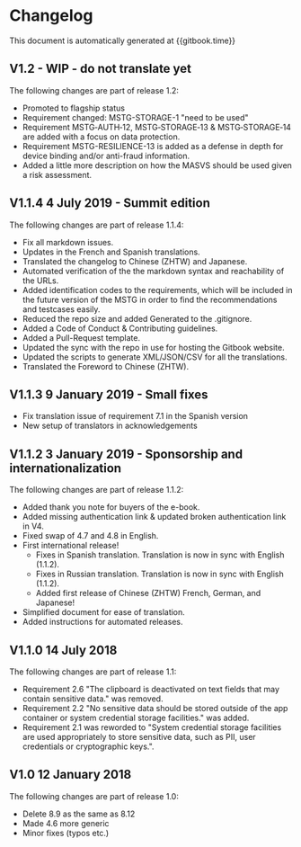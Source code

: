# Changelog

This document is automatically generated at {{gitbook.time}}

## V1.2 - WIP - do not translate yet

The following changes are part of release 1.2:

- Promoted to flagship status
- Requirement changed: MSTG-STORAGE-1 "need to be used"
- Requirement MSTG‑AUTH‑12, MSTG‑STORAGE‑13 & MSTG‑STORAGE‑14 are added with a focus on data protection.
- Requirement MSTG-RESILIENCE-13 is added as a defense in depth for device binding and/or anti-fraud information.
- Added a little more description on how the MASVS should be used given a risk assessment.

## V1.1.4 4 July 2019 - Summit edition

The following changes are part of release 1.1.4:

- Fix all markdown issues.
- Updates in the French and Spanish translations.
- Translated the changelog to Chinese (ZHTW) and Japanese.
- Automated verification of the the markdown syntax and reachability of the URLs.
- Added identification codes to the requirements, which will be included in the future version of the MSTG in order to find the recommendations and testcases easily.
- Reduced the repo size and added Generated to the .gitignore.
- Added a Code of Conduct & Contributing guidelines.
- Added a Pull-Request template.
- Updated the sync with the repo in use for hosting the Gitbook website.
- Updated the scripts to generate XML/JSON/CSV for all the translations.
- Translated the Foreword to Chinese (ZHTW).

## V1.1.3 9 January 2019 - Small fixes

- Fix translation issue of requirement 7.1 in the Spanish version
- New setup of translators in acknowledgements

## V1.1.2 3 January 2019 - Sponsorship and internationalization

The following changes are part of release 1.1.2:

- Added thank you note for buyers of the e-book.
- Added missing authentication link & updated broken authentication link in V4.
- Fixed swap of 4.7 and 4.8 in English.
- First international release!
  - Fixes in Spanish translation. Translation is now in sync with English (1.1.2).
  - Fixes in Russian translation. Translation is now in sync with English (1.1.2).
  - Added first release of Chinese (ZHTW) French, German, and Japanese!
- Simplified document for ease of translation.
- Added instructions for automated releases.

## V1.1.0 14 July 2018

The following changes are part of release 1.1:

- Requirement 2.6 "The clipboard is deactivated on text fields that may contain sensitive data." was removed.
- Requirement 2.2 "No sensitive data should be stored outside of the app container or system credential storage facilities." was added.
- Requirement 2.1 was reworded to "System credential storage facilities are used appropriately to store sensitive data, such as PII, user credentials or cryptographic keys.".

## V1.0 12 January 2018

The following changes are part of release 1.0:

- Delete 8.9 as the same as 8.12
- Made 4.6 more generic
- Minor fixes (typos etc.)
